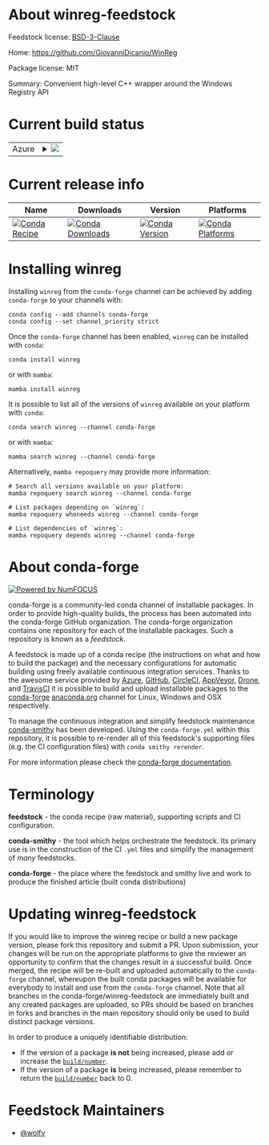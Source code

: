 About winreg-feedstock
======================

Feedstock license: [BSD-3-Clause](https://github.com/conda-forge/winreg-feedstock/blob/main/LICENSE.txt)

Home: https://github.com/GiovanniDicanio/WinReg

Package license: MIT

Summary: Convenient high-level C++ wrapper around the Windows Registry API

Current build status
====================


<table>
    
  <tr>
    <td>Azure</td>
    <td>
      <details>
        <summary>
          <a href="https://dev.azure.com/conda-forge/feedstock-builds/_build/latest?definitionId=14681&branchName=main">
            <img src="https://dev.azure.com/conda-forge/feedstock-builds/_apis/build/status/winreg-feedstock?branchName=main">
          </a>
        </summary>
        <table>
          <thead><tr><th>Variant</th><th>Status</th></tr></thead>
          <tbody><tr>
              <td>win_64</td>
              <td>
                <a href="https://dev.azure.com/conda-forge/feedstock-builds/_build/latest?definitionId=14681&branchName=main">
                  <img src="https://dev.azure.com/conda-forge/feedstock-builds/_apis/build/status/winreg-feedstock?branchName=main&jobName=win&configuration=win%20win_64_" alt="variant">
                </a>
              </td>
            </tr>
          </tbody>
        </table>
      </details>
    </td>
  </tr>
</table>

Current release info
====================

| Name | Downloads | Version | Platforms |
| --- | --- | --- | --- |
| [![Conda Recipe](https://img.shields.io/badge/recipe-winreg-green.svg)](https://anaconda.org/conda-forge/winreg) | [![Conda Downloads](https://img.shields.io/conda/dn/conda-forge/winreg.svg)](https://anaconda.org/conda-forge/winreg) | [![Conda Version](https://img.shields.io/conda/vn/conda-forge/winreg.svg)](https://anaconda.org/conda-forge/winreg) | [![Conda Platforms](https://img.shields.io/conda/pn/conda-forge/winreg.svg)](https://anaconda.org/conda-forge/winreg) |

Installing winreg
=================

Installing `winreg` from the `conda-forge` channel can be achieved by adding `conda-forge` to your channels with:

```
conda config --add channels conda-forge
conda config --set channel_priority strict
```

Once the `conda-forge` channel has been enabled, `winreg` can be installed with `conda`:

```
conda install winreg
```

or with `mamba`:

```
mamba install winreg
```

It is possible to list all of the versions of `winreg` available on your platform with `conda`:

```
conda search winreg --channel conda-forge
```

or with `mamba`:

```
mamba search winreg --channel conda-forge
```

Alternatively, `mamba repoquery` may provide more information:

```
# Search all versions available on your platform:
mamba repoquery search winreg --channel conda-forge

# List packages depending on `winreg`:
mamba repoquery whoneeds winreg --channel conda-forge

# List dependencies of `winreg`:
mamba repoquery depends winreg --channel conda-forge
```


About conda-forge
=================

[![Powered by
NumFOCUS](https://img.shields.io/badge/powered%20by-NumFOCUS-orange.svg?style=flat&colorA=E1523D&colorB=007D8A)](https://numfocus.org)

conda-forge is a community-led conda channel of installable packages.
In order to provide high-quality builds, the process has been automated into the
conda-forge GitHub organization. The conda-forge organization contains one repository
for each of the installable packages. Such a repository is known as a *feedstock*.

A feedstock is made up of a conda recipe (the instructions on what and how to build
the package) and the necessary configurations for automatic building using freely
available continuous integration services. Thanks to the awesome service provided by
[Azure](https://azure.microsoft.com/en-us/services/devops/), [GitHub](https://github.com/),
[CircleCI](https://circleci.com/), [AppVeyor](https://www.appveyor.com/),
[Drone](https://cloud.drone.io/welcome), and [TravisCI](https://travis-ci.com/)
it is possible to build and upload installable packages to the
[conda-forge](https://anaconda.org/conda-forge) [anaconda.org](https://anaconda.org/)
channel for Linux, Windows and OSX respectively.

To manage the continuous integration and simplify feedstock maintenance
[conda-smithy](https://github.com/conda-forge/conda-smithy) has been developed.
Using the ``conda-forge.yml`` within this repository, it is possible to re-render all of
this feedstock's supporting files (e.g. the CI configuration files) with ``conda smithy rerender``.

For more information please check the [conda-forge documentation](https://conda-forge.org/docs/).

Terminology
===========

**feedstock** - the conda recipe (raw material), supporting scripts and CI configuration.

**conda-smithy** - the tool which helps orchestrate the feedstock.
                   Its primary use is in the construction of the CI ``.yml`` files
                   and simplify the management of *many* feedstocks.

**conda-forge** - the place where the feedstock and smithy live and work to
                  produce the finished article (built conda distributions)


Updating winreg-feedstock
=========================

If you would like to improve the winreg recipe or build a new
package version, please fork this repository and submit a PR. Upon submission,
your changes will be run on the appropriate platforms to give the reviewer an
opportunity to confirm that the changes result in a successful build. Once
merged, the recipe will be re-built and uploaded automatically to the
`conda-forge` channel, whereupon the built conda packages will be available for
everybody to install and use from the `conda-forge` channel.
Note that all branches in the conda-forge/winreg-feedstock are
immediately built and any created packages are uploaded, so PRs should be based
on branches in forks and branches in the main repository should only be used to
build distinct package versions.

In order to produce a uniquely identifiable distribution:
 * If the version of a package **is not** being increased, please add or increase
   the [``build/number``](https://docs.conda.io/projects/conda-build/en/latest/resources/define-metadata.html#build-number-and-string).
 * If the version of a package **is** being increased, please remember to return
   the [``build/number``](https://docs.conda.io/projects/conda-build/en/latest/resources/define-metadata.html#build-number-and-string)
   back to 0.

Feedstock Maintainers
=====================

* [@wolfv](https://github.com/wolfv/)

